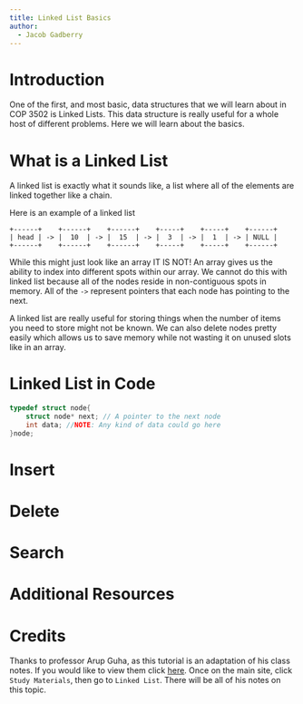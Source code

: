 ```yaml
---
title: Linked List Basics
author:
  - Jacob Gadberry 
---
```


# Introduction

One of the first, and most basic, data structures that we will learn about in COP 3502 is Linked Lists. This data structure is really useful for a whole host of different problems. Here we will learn about the basics.

# What is a Linked List

A linked list is exactly what it sounds like, a list where all of the elements are linked together like a chain.

Here is an example of a linked list

```
+------+    +------+    +------+    +-----+    +-----+    +------+
| head | -> |  10  | -> |  15  | -> |  3  | -> |  1  | -> | NULL |
+------+    +------+    +------+    +-----+    +-----+    +------+
```

While this might just look like an array IT IS NOT! An array gives us the ability to index into different spots within our array. We cannot do this with linked list because all of the nodes reside in non-contiguous spots in memory. All of the `->` represent pointers that each node has pointing to the next.

A linked list are really useful for storing things when the number of items you need to store might not be known. We can also delete nodes pretty easily which allows us to save memory while not wasting it on unused slots like in an array.

# Linked List in Code

```c
typedef struct node{
    struct node* next; // A pointer to the next node
    int data; //NOTE: Any kind of data could go here
}node;
```

# Insert

# Delete

# Search

# Additional Resources

# Credits

Thanks to professor Arup Guha, as this tutorial is an adaptation of his class notes. If you would like to view them click [here](https://www.cs.ucf.edu/~dmarino/ucf/transparency/cop3502/). Once on the main site, click `Study Materials`, then go to `Linked List`. There will be all of his notes on this topic.